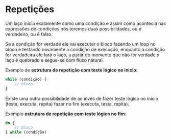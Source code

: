 # Repetições

Um laço inicia exatamente como uma condição e assim como acontecia nas expressões de condições nós teremos duas possibilidades, ou é verdadeiro, ou é falso.

Se a condição for verdade ele vai executar o bloco fazendo um loop no bloco e testando novamente a condição de execução, enquanto a condição for verdadeira ele fará o laço, a partir do momento que não for verdade o laço é quebrado e segue-se com fluxo natural.

Exemplo de **estrutura de repetição com teste lógico no inicio**: 

```js
while (condição) {
    // bloco
}
```

Existe uma outra possibilidade de ao invés de fazer teste lógico no inicio (testa, executa, repita) fazer no fim (executa, testa, repita).

Exemplo **estrutura de repetição com teste lógico no fim**:

```js
do {
    // bloco
} while (condição)
```